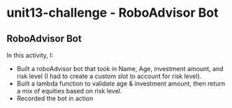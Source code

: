 # unit13-challenge - RoboAdvisor Bot


## RoboAdvisor Bot

In this activity, I:
<ul>
  <li> Built a roboAdvisor bot that took in Name, Age, investment amount, and risk level (I had to create a custom slot to account for risk level).
  <li> Built a lambda function to validate age & investment amount, then return a mix of equities based on risk level.
  <li> Recorded the bot in action
